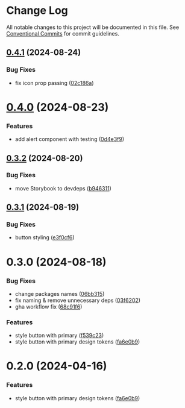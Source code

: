 # Change Log

All notable changes to this project will be documented in this file.
See [Conventional Commits](https://conventionalcommits.org) for commit guidelines.

## [0.4.1](https://github.com/SAK74/opanuj-frontend-monorepo/compare/@sak74/core-components@0.4.0...@sak74/core-components@0.4.1) (2024-08-24)

### Bug Fixes

- fix icon prop passing ([02c186a](https://github.com/SAK74/opanuj-frontend-monorepo/commit/02c186ad05fd135f001e0f9caf74f317c244ca66))

# [0.4.0](https://github.com/SAK74/opanuj-frontend-monorepo/compare/@sak74/core-components@0.3.2...@sak74/core-components@0.4.0) (2024-08-23)

### Features

- add alert component with testing ([0d4e3f9](https://github.com/SAK74/opanuj-frontend-monorepo/commit/0d4e3f9e571a800e984513c6d13f89922da00220))

## [0.3.2](https://github.com/przeprogramowani/opanuj-frontend-monorepo/compare/@sak74/core-components@0.3.1...@sak74/core-components@0.3.2) (2024-08-20)

### Bug Fixes

- move Storybook to devdeps ([b946311](https://github.com/przeprogramowani/opanuj-frontend-monorepo/commit/b946311a732e867d051512b4ff0ec26db128a599))

## [0.3.1](https://github.com/przeprogramowani/opanuj-frontend-monorepo/compare/@sak74/core-components@0.3.0...@sak74/core-components@0.3.1) (2024-08-19)

### Bug Fixes

- button styling ([e3f0cf6](https://github.com/przeprogramowani/opanuj-frontend-monorepo/commit/e3f0cf62094fad0d2cc50026f765e4bd67a66b9e))

# 0.3.0 (2024-08-18)

### Bug Fixes

- change packages names ([06bb315](https://github.com/przeprogramowani/opanuj-frontend-monorepo/commit/06bb315d61bfaa1e12a8c079efd0f960dbfe1d95))
- fix naming & remove unnecessary deps ([03f6202](https://github.com/przeprogramowani/opanuj-frontend-monorepo/commit/03f620233a6938f27de94d3a48182d7633343419))
- gha workflow fix ([68c91f6](https://github.com/przeprogramowani/opanuj-frontend-monorepo/commit/68c91f6953f82231cd57b2fb6990a06cb7e62bb2))

### Features

- style button with primary ([f539c23](https://github.com/przeprogramowani/opanuj-frontend-monorepo/commit/f539c237526238d9838f90bb728720f3dec9b204))
- style button with primary design tokens ([fa6e0b9](https://github.com/przeprogramowani/opanuj-frontend-monorepo/commit/fa6e0b91e25eb542d3be8724b2d70f3540ae85ac))

# 0.2.0 (2024-04-16)

### Features

- style button with primary design tokens ([fa6e0b9](https://github.com/przeprogramowani/opanuj-frontend-monorepo/commit/fa6e0b91e25eb542d3be8724b2d70f3540ae85ac))

